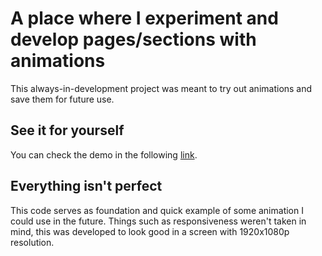 # A place where I experiment and develop pages/sections with animations

This always-in-development project was meant to try out animations and save them for future use.

## See it for yourself

You can check the demo in the following [link](https://jose-designs.netlify.app/).

## Everything isn't perfect

This code serves as foundation and quick example of some animation I could use in the future.
Things such as responsiveness weren't taken in mind, this was developed to look good in a screen with 1920x1080p resolution.
